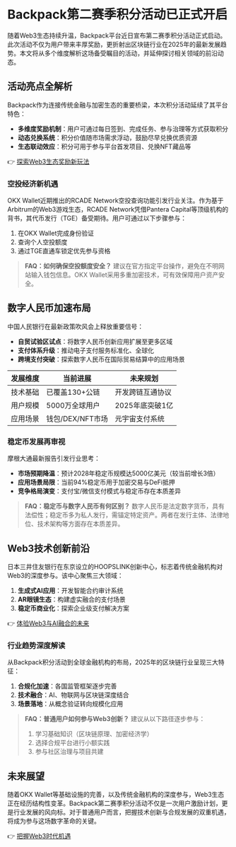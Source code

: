 # Backpack第二赛季积分活动已正式开启

随着Web3生态持续升温，Backpack平台近日宣布第二赛季积分活动正式启动。此次活动不仅为用户带来丰厚奖励，更折射出区块链行业在2025年的最新发展趋势。本文将从多个维度解析这场备受瞩目的活动，并延伸探讨相关领域的前沿动态。

## 活动亮点全解析
Backpack作为连接传统金融与加密生态的重要桥梁，本次积分活动延续了其平台特色：
- **多维度奖励机制**：用户可通过每日签到、完成任务、参与治理等方式获取积分
- **动态兑换系统**：积分价值随市场需求浮动，鼓励尽早兑换优质资源
- **生态联动效应**：积分可用于参与平台首发项目、兑换NFT藏品等

👉 [探索Web3生态奖励新玩法](https://bit.ly/okx_welcome)

### 空投经济新机遇
OKX Wallet近期推出的RCADE Network空投查询功能引发行业关注。作为基于Arbitrum的Web3游戏生态，RCADE Network凭借Pantera Capital等顶级机构的背书，其代币发行（TGE）备受期待。用户可通过以下步骤参与：
1. 在OKX Wallet完成身份验证
2. 查询个人空投额度
3. 通过TGE直通车锁定优先参与资格

> **FAQ：如何确保空投额度安全？**
> 建议在官方指定平台操作，避免在不明网站输入钱包信息。OKX Wallet采用多重加密技术，可有效保障用户资产安全。

## 数字人民币加速布局
中国人民银行在最新政策吹风会上释放重要信号：
- **自贸试验区试点**：将数字人民币创新应用扩展至更多区域
- **支付体系升级**：推动电子支付服务标准化、全球化
- **跨境支付突破**：探索数字人民币在国际贸易结算中的应用场景

| 发展维度 | 当前进展 | 未来规划 |
|---------|----------|----------|
| 技术基础 | 已覆盖130+公链 | 开发跨链互通协议 |
| 用户规模 | 5000万全球用户 | 2025年底突破1亿 |
| 应用场景 | 钱包/DEX/NFT市场 | 元宇宙支付系统 |

### 稳定币发展再审视
摩根大通最新报告引发行业思考：
- **市场预期降温**：预计2028年稳定币规模达5000亿美元（较当前增长3倍）
- **应用场景局限**：当前94%稳定币用于加密交易与DeFi抵押
- **竞争格局演变**：支付宝/微信支付模式与稳定币存在本质差异

> **FAQ：稳定币与数字人民币有何区别？**
> 数字人民币是法定数字货币，具有法偿性；稳定币多为私人发行，需锚定特定资产。两者在发行主体、法律地位、技术架构等方面存在本质差异。

## Web3技术创新前沿
日本三井住友银行在东京设立的HOOPSLINK创新中心，标志着传统金融机构对Web3的深度参与。该中心聚焦三大领域：
1. **生成式AI应用**：开发智能合约审计系统
2. **AR眼镜生态**：构建虚实融合的支付场景
3. **稳定币商业化**：探索企业级支付解决方案

👉 [体验Web3与AI融合的未来](https://bit.ly/okx_welcome)

### 行业趋势深度解读
从Backpack积分活动到全球金融机构的布局，2025年的区块链行业呈现三大特征：
1. **合规化加速**：各国监管框架逐步完善
2. **技术融合**：AI、物联网与区块链深度结合
3. **场景落地**：从概念验证转向规模化应用

> **FAQ：普通用户如何参与Web3创新？**
> 建议从以下路径逐步参与：
> 1. 学习基础知识（区块链原理、加密经济学）
> 2. 选择合规平台进行小额实践
> 3. 参与社区治理与项目共建

## 未来展望
随着OKX Wallet等基础设施的完善，以及传统金融机构的深度参与，Web3生态正在经历结构性变革。Backpack第二赛季积分活动不仅是一次用户激励计划，更是行业发展的风向标。对于普通用户而言，把握技术创新与合规发展的双重机遇，将成为参与这场数字革命的关键。

👉 [把握Web3时代机遇](https://bit.ly/okx_welcome)